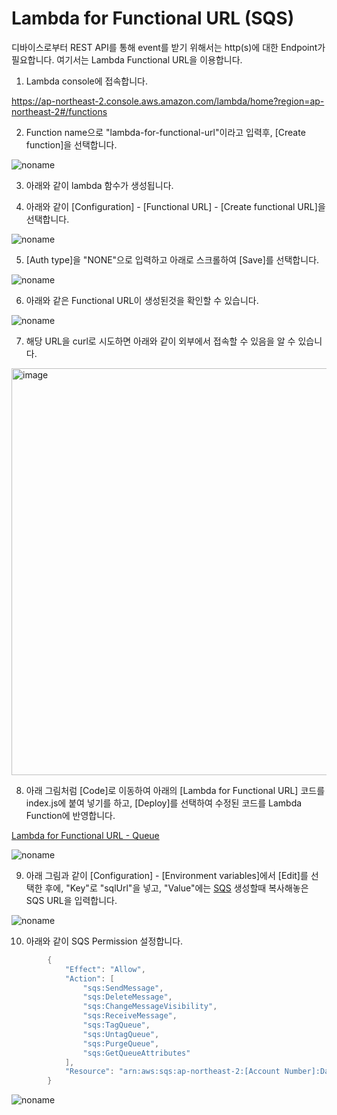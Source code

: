 # Lambda for Functional URL (SQS)

디바이스로부터 REST API를 통해 event를 받기 위해서는 http(s)에 대한 Endpoint가 필요합니다. 여기서는 Lambda Functional URL을 이용합니다.


1) Lambda console에 접속합니다. 

https://ap-northeast-2.console.aws.amazon.com/lambda/home?region=ap-northeast-2#/functions

2) Function name으로 "lambda-for-functional-url"이라고 입력후, [Create function]을 선택합니다. 

![noname](https://user-images.githubusercontent.com/52392004/165222401-4e66f6f7-5711-4189-9521-867ec9c71294.png)


3) 아래와 같이 lambda 함수가 생성됩니다.



4) 아래와 같이 [Configuration] - [Functional URL] - [Create functional URL]을 선택합니다.

![noname](https://user-images.githubusercontent.com/52392004/165218030-00c79be7-c863-4c1d-b282-10a0b5f23ba8.png)

5) [Auth type]을 "NONE"으로 입력하고 아래로 스크롤하여 [Save]를 선택합니다.

![noname](https://user-images.githubusercontent.com/52392004/165218237-c78d26b7-1ce3-4bd4-ac63-b7ca8b71a37a.png)

6) 아래와 같은 Functional URL이 생성된것을 확인할 수 있습니다. 

![noname](https://user-images.githubusercontent.com/52392004/165218603-55d9c145-676e-4c40-a9f5-f46bb8a6d34f.png)

7) 해당 URL을 curl로 시도하면 아래와 같이 외부에서 접속할 수 있음을 알 수 있습니다. 

<img width="651" alt="image" src="https://user-images.githubusercontent.com/52392004/165218817-12df2433-5619-4c3c-b954-769674458305.png">

8) 아래 그림처럼 [Code]로 이동하여 아래의 [Lambda for Functional URL] 코드를 index.js에 붙여 넣기를 하고, [Deploy]를 선택하여 수정된 코드를 Lambda Function에 반영합니다. 

[Lambda for Functional URL - Queue](https://github.com/kyopark2014/simple-data-aquisition-unit/blob/main/queue/lambda-for-functional-url/index.js)

![noname](https://user-images.githubusercontent.com/52392004/165222949-cd52cab3-b270-43f2-bbe7-94cf649a44d7.png)


9) 아래 그림과 같이 [Configuration] - [Environment variables]에서 [Edit]를 선택한 후에, "Key"로 "sqlUrl"을 넣고, "Value"에는 [SQS](https://github.com/kyopark2014/simple-data-aquisition-unit/blob/main/sqs.md) 생성할때 복사해놓은 SQS URL을 입력합니다.  

![noname](https://user-images.githubusercontent.com/52392004/165233595-94b2a8ac-97d9-47a1-9adb-84a50bf6907e.png)

10) 아래와 같이 SQS Permission 설정합니다.

```java
        {
            "Effect": "Allow",
            "Action": [
                "sqs:SendMessage",
                "sqs:DeleteMessage",
                "sqs:ChangeMessageVisibility",
                "sqs:ReceiveMessage",
                "sqs:TagQueue",
                "sqs:UntagQueue",
                "sqs:PurgeQueue",
                "sqs:GetQueueAttributes"
            ],
            "Resource": "arn:aws:sqs:ap-northeast-2:[Account Number]:DataAcquisitionQueue"
        }
```  

![noname](https://user-images.githubusercontent.com/52392004/165349468-286894f0-e1b6-45d2-82ba-d6d0ffa1f2d3.png)

